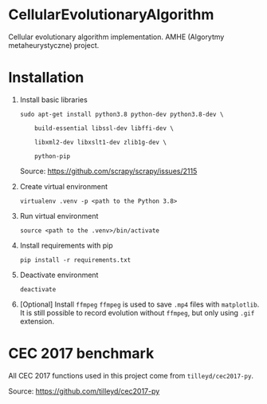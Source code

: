 # CellularEvolutionaryAlgorithm
Cellular evolutionary algorithm implementation.
AMHE (Algorytmy metaheurystyczne) project.


# Installation
1. Install basic libraries
    ```
    sudo apt-get install python3.8 python-dev python3.8-dev \

        build-essential libssl-dev libffi-dev \

        libxml2-dev libxslt1-dev zlib1g-dev \

        python-pip
    ```

    Source: https://github.com/scrapy/scrapy/issues/2115

2. Create virtual environment

    `virtualenv .venv -p <path to the Python 3.8>`

3. Run virtual environment

    `source <path to the .venv>/bin/activate`

4. Install requirements with pip

    `pip install -r requirements.txt`

5. Deactivate environment

    `deactivate`

6. [Optional] Install `ffmpeg` 
   `ffmpeg` is used to save `.mp4` files with `matplotlib`. It is still possible to
   record evolution without `ffmpeg`, but only using `.gif` extension.

# CEC 2017 benchmark

All CEC 2017 functions used in this project come from  `tilleyd/cec2017-py`.

Source: https://github.com/tilleyd/cec2017-py
